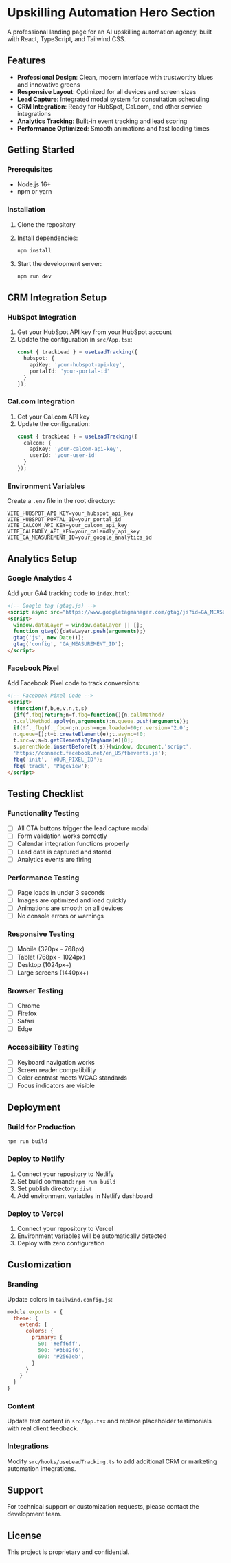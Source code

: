 # Upskilling Automation Hero Section

A professional landing page for an AI upskilling automation agency, built with React, TypeScript, and Tailwind CSS.

## Features

- **Professional Design**: Clean, modern interface with trustworthy blues and innovative greens
- **Responsive Layout**: Optimized for all devices and screen sizes
- **Lead Capture**: Integrated modal system for consultation scheduling
- **CRM Integration**: Ready for HubSpot, Cal.com, and other service integrations
- **Analytics Tracking**: Built-in event tracking and lead scoring
- **Performance Optimized**: Smooth animations and fast loading times

## Getting Started

### Prerequisites

- Node.js 16+ 
- npm or yarn

### Installation

1. Clone the repository
2. Install dependencies:
   ```bash
   npm install
   ```

3. Start the development server:
   ```bash
   npm run dev
   ```

## CRM Integration Setup

### HubSpot Integration

1. Get your HubSpot API key from your HubSpot account
2. Update the configuration in `src/App.tsx`:
   ```typescript
   const { trackLead } = useLeadTracking({
     hubspot: { 
       apiKey: 'your-hubspot-api-key', 
       portalId: 'your-portal-id' 
     }
   });
   ```

### Cal.com Integration

1. Get your Cal.com API key
2. Update the configuration:
   ```typescript
   const { trackLead } = useLeadTracking({
     calcom: { 
       apiKey: 'your-calcom-api-key', 
       userId: 'your-user-id' 
     }
   });
   ```

### Environment Variables

Create a `.env` file in the root directory:

```env
VITE_HUBSPOT_API_KEY=your_hubspot_api_key
VITE_HUBSPOT_PORTAL_ID=your_portal_id
VITE_CALCOM_API_KEY=your_calcom_api_key
VITE_CALENDLY_API_KEY=your_calendly_api_key
VITE_GA_MEASUREMENT_ID=your_google_analytics_id
```

## Analytics Setup

### Google Analytics 4

Add your GA4 tracking code to `index.html`:

```html
<!-- Google tag (gtag.js) -->
<script async src="https://www.googletagmanager.com/gtag/js?id=GA_MEASUREMENT_ID"></script>
<script>
  window.dataLayer = window.dataLayer || [];
  function gtag(){dataLayer.push(arguments);}
  gtag('js', new Date());
  gtag('config', 'GA_MEASUREMENT_ID');
</script>
```

### Facebook Pixel

Add Facebook Pixel code to track conversions:

```html
<!-- Facebook Pixel Code -->
<script>
  !function(f,b,e,v,n,t,s)
  {if(f.fbq)return;n=f.fbq=function(){n.callMethod?
  n.callMethod.apply(n,arguments):n.queue.push(arguments)};
  if(!f._fbq)f._fbq=n;n.push=n;n.loaded=!0;n.version='2.0';
  n.queue=[];t=b.createElement(e);t.async=!0;
  t.src=v;s=b.getElementsByTagName(e)[0];
  s.parentNode.insertBefore(t,s)}(window, document,'script',
  'https://connect.facebook.net/en_US/fbevents.js');
  fbq('init', 'YOUR_PIXEL_ID');
  fbq('track', 'PageView');
</script>
```

## Testing Checklist

### Functionality Testing

- [ ] All CTA buttons trigger the lead capture modal
- [ ] Form validation works correctly
- [ ] Calendar integration functions properly
- [ ] Lead data is captured and stored
- [ ] Analytics events are firing

### Performance Testing

- [ ] Page loads in under 3 seconds
- [ ] Images are optimized and load quickly
- [ ] Animations are smooth on all devices
- [ ] No console errors or warnings

### Responsive Testing

- [ ] Mobile (320px - 768px)
- [ ] Tablet (768px - 1024px)
- [ ] Desktop (1024px+)
- [ ] Large screens (1440px+)

### Browser Testing

- [ ] Chrome
- [ ] Firefox
- [ ] Safari
- [ ] Edge

### Accessibility Testing

- [ ] Keyboard navigation works
- [ ] Screen reader compatibility
- [ ] Color contrast meets WCAG standards
- [ ] Focus indicators are visible

## Deployment

### Build for Production

```bash
npm run build
```

### Deploy to Netlify

1. Connect your repository to Netlify
2. Set build command: `npm run build`
3. Set publish directory: `dist`
4. Add environment variables in Netlify dashboard

### Deploy to Vercel

1. Connect your repository to Vercel
2. Environment variables will be automatically detected
3. Deploy with zero configuration

## Customization

### Branding

Update colors in `tailwind.config.js`:

```javascript
module.exports = {
  theme: {
    extend: {
      colors: {
        primary: {
          50: '#eff6ff',
          500: '#3b82f6',
          600: '#2563eb',
        }
      }
    }
  }
}
```

### Content

Update text content in `src/App.tsx` and replace placeholder testimonials with real client feedback.

### Integrations

Modify `src/hooks/useLeadTracking.ts` to add additional CRM or marketing automation integrations.

## Support

For technical support or customization requests, please contact the development team.

## License

This project is proprietary and confidential.